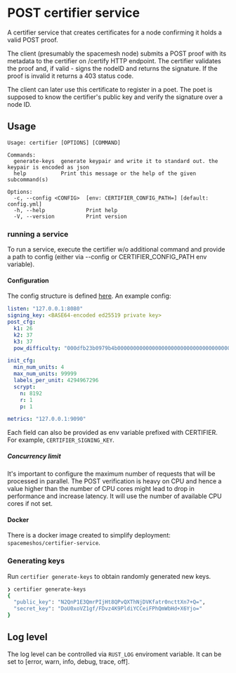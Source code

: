 # POST certifier service
A certifier service that creates certificates for a node confirming it holds a valid POST proof.

The client (presumably the spacemesh node) submits a POST proof with its metadata to the certifier on /certify HTTP endpoint. The certifier validates the proof and, if valid - signs the nodeID and returns the signature. If the proof is invalid it returns a 403 status code.

The client can later use this certificate to register in a poet. The poet is supposed to know the certifier's public key and verify the signature over a node ID.

## Usage
```
Usage: certifier [OPTIONS] [COMMAND]

Commands:
  generate-keys  generate keypair and write it to standard out. the keypair is encoded as json
  help           Print this message or the help of the given subcommand(s)

Options:
  -c, --config <CONFIG>  [env: CERTIFIER_CONFIG_PATH=] [default: config.yml]
  -h, --help             Print help
  -V, --version          Print version
```

### running a service
To run a service, execute the certifier w/o additional command and provide a path to config (either via --config or CERTIFIER_CONFIG_PATH env variable).

#### Configuration
The config structure is defined [here](src/configuration.rs). An example config:

```yaml
listen: "127.0.0.1:8080"
signing_key: <BASE64-encoded ed25519 private key>
post_cfg:
  k1: 26
  k2: 37
  k3: 37
  pow_difficulty: "000dfb23b0979b4b000000000000000000000000000000000000000000000000"

init_cfg:
  min_num_units: 4
  max_num_units: 99999
  labels_per_unit: 4294967296
  scrypt:
    n: 8192
    r: 1
    p: 1

metrics: "127.0.0.1:9090"
```

Each field can also be provided as env variable prefixed with CERTIFIER. For example, `CERTIFIER_SIGNING_KEY`.

##### Concurrency limit
It's important to configure the maximum number of requests that will be processed in parallel.
The POST verification is heavy on CPU and hence a value higher than the number of CPU cores might lead to drop in performance and increase latency.
It will use the number of available CPU cores if not set.

#### Docker
There is a docker image created to simplify deployment: `spacemeshos/certifier-service`.

### Generating keys
Run `certifier generate-keys` to obtain randomly generated new keys.
```sh
❯ certifier generate-keys
{
  "public_key": "N2QnP1E3QmrPIjHt8QPvQXThNjDVKfatr0ncttXn7+Q=",
  "secret_key": "DoU0xoVZ1gf/FDvz4K9PldiYCCeiFPhQmWbHd+X6Yjo="
}
```

## Log level
The log level can be controlled via `RUST_LOG` enviroment variable. It can be set to [error, warn, info, debug, trace, off].